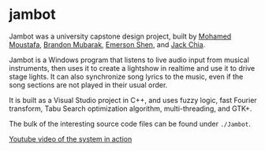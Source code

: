 # jambot
Jambot was a university capstone design project, built by [Mohamed Moustafa](https://github.com/mtimoustafa), [Brandon Mubarak](https://github.com/bdmubara), [Emerson Shen](https://github.com/emersonshen), and [Jack Chia](https://github.com/Zazooka).

Jambot is a Windows program that listens to live audio input from musical instruments, then uses it to create a lightshow in realtime and use it to drive stage lights. It can also synchronize song lyrics to the music, even if the song sections are not played in their usual order.

It is built as a Visual Studio project in C++,
and uses fuzzy logic, fast Fourier transform, Tabu Search optimization algorithm, multi-threading, and GTK+.

The bulk of the interesting source code files can be found under `./Jambot`.

[Youtube video of the system in action](https://www.youtube.com/watch?v=DrFLKpDgFUo)
